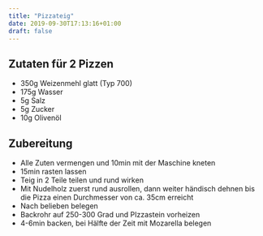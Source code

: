 ```yaml
---
title: "Pizzateig"
date: 2019-09-30T17:13:16+01:00
draft: false
---
```

## Zutaten für 2 Pizzen
- 350g Weizenmehl glatt (Typ 700)
- 175g Wasser
- 5g Salz
- 5g Zucker
- 10g Olivenöl

## Zubereitung
- Alle Zuten vermengen und 10min mit der Maschine kneten
- 15min rasten lassen
- Teig in 2 Teile teilen und rund wirken
- Mit Nudelholz zuerst rund ausrollen, dann weiter händisch dehnen bis die Pizza einen Durchmesser von ca. 35cm erreicht
- Nach belieben belegen
- Backrohr auf 250-300 Grad  und PIzzastein vorheizen
- 4-6min backen, bei Hälfte der Zeit mit Mozarella belegen
